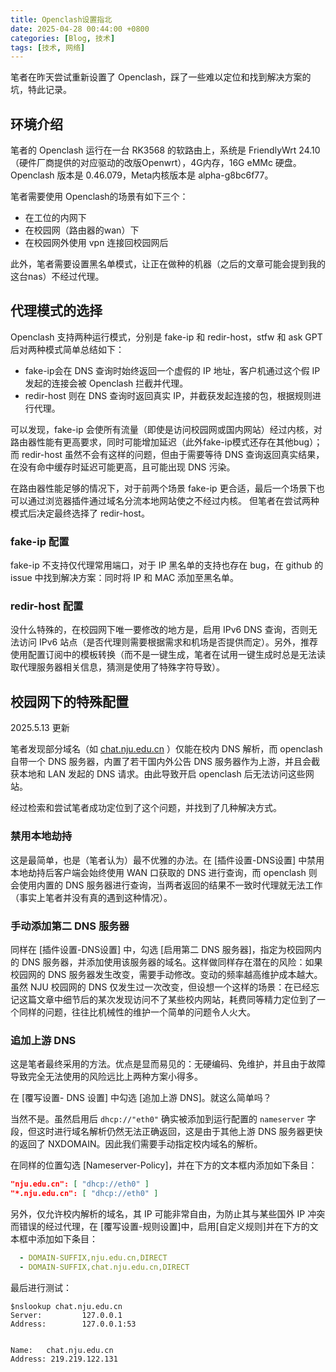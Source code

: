```yaml
---
title: Openclash设置指北
date: 2025-04-28 00:44:00 +0800
categories: [Blog, 技术]
tags: [技术, 网络]
---
```


笔者在昨天尝试重新设置了 Openclash，踩了一些难以定位和找到解决方案的坑，特此记录。

## 环境介绍

笔者的 Openclash 运行在一台 RK3568 的软路由上，系统是 FriendlyWrt 24.10
（硬件厂商提供的对应驱动的改版Openwrt），4G内存，16G eMMc 硬盘。
Openclash 版本是 0.46.079，Meta内核版本是 alpha-g8bc6f77。

笔者需要使用 Openclash的场景有如下三个：
- 在工位的内网下
- 在校园网（路由器的wan）下
- 在校园网外使用 vpn 连接回校园网后

此外，笔者需要设置黑名单模式，让正在做种的机器（之后的文章可能会提到我的这台nas）不经过代理。

## 代理模式的选择

Openclash 支持两种运行模式，分别是 fake-ip 和 redir-host，stfw 和 ask GPT 后对两种模式简单总结如下：

- fake-ip会在 DNS 查询时始终返回一个虚假的 IP 地址，客户机通过这个假 IP 发起的连接会被 Openclash 拦截并代理。
- redir-host 则在 DNS 查询时返回真实 IP，并截获发起连接的包，根据规则进行代理。

可以发现，fake-ip 会使所有流量（即使是访问校园网或国内网站）经过内核，对路由器性能有更高要求，同时可能增加延迟（此外fake-ip模式还存在其他bug）；而 redir-host 虽然不会有这样的问题，但由于需要等待 DNS 查询返回真实结果，在没有命中缓存时延迟可能更高，且可能出现 DNS 污染。

在路由器性能足够的情况下，对于前两个场景 fake-ip 更合适，最后一个场景下也可以通过浏览器插件通过域名分流本地网站使之不经过内核。
但笔者在尝试两种模式后决定最终选择了 redir-host。

### fake-ip 配置

fake-ip 不支持仅代理常用端口，对于 IP 黑名单的支持也存在 bug，在 github 的 issue 中找到解决方案：同时将 IP 和 MAC 添加至黑名单。

### redir-host 配置

没什么特殊的，在校园网下唯一要修改的地方是，启用 IPv6 DNS 查询，否则无法访问 IPv6 站点（是否代理则需要根据需求和机场是否提供而定）。另外，推荐使用配置订阅中的模板转换（而不是一键生成，笔者在试用一键生成时总是无法读取代理服务器相关信息，猜测是使用了特殊字符导致）。

## 校园网下的特殊配置

2025.5.13 更新

笔者发现部分域名（如 [chat.nju.edu.cn](https://chat.nju.edu.cn) ）仅能在校内 DNS 解析，而 openclash 自带一个 DNS 服务器，内置了若干国内外公告 DNS 服务器作为上游，并且会截获本地和 LAN 发起的 DNS 请求。由此导致开启 openclash 后无法访问这些网站。

经过检索和尝试笔者成功定位到了这个问题，并找到了几种解决方式。

### 禁用本地劫持

这是最简单，也是（笔者认为）最不优雅的办法。在 [插件设置-DNS设置] 中禁用本地劫持后客户端会始终使用 WAN 口获取的 DNS 进行查询，而 openclash 则会使用内置的 DNS 服务器进行查询，当两者返回的结果不一致时代理就无法工作（事实上笔者并没有真的遇到这种情况）。

### 手动添加第二 DNS 服务器

同样在 [插件设置-DNS设置] 中，勾选 [启用第二 DNS 服务器]，指定为校园网内的 DNS 服务器，并添加使用该服务器的域名。这样做同样存在潜在的风险：如果校园网的 DNS 服务器发生改变，需要手动修改。变动的频率越高维护成本越大。虽然 NJU 校园网的 DNS 仅发生过一次改变，但设想一个这样的场景：在已经忘记这篇文章中细节后的某次发现访问不了某些校内网站，耗费同等精力定位到了一个同样的问题，往往比机械性的维护一个简单的问题令人火大。

### 追加上游 DNS

这是笔者最终采用的方法。优点是显而易见的：无硬编码、免维护，并且由于故障导致完全无法使用的风险远比上两种方案小得多。

在 [覆写设置- DNS 设置] 中勾选 [追加上游 DNS]。就这么简单吗？

当然不是。虽然启用后 `dhcp://"eth0"` 确实被添加到运行配置的 `nameserver` 字段，但这时进行域名解析仍然无法正确返回，这是由于其他上游 DNS 服务器更快的返回了 NXDOMAIN。因此我们需要手动指定校内域名的解析。

在同样的位置勾选 [Nameserver-Policy]，并在下方的文本框内添加如下条目：
```json
"nju.edu.cn": [ "dhcp://eth0" ]
"*.nju.edu.cn": [ "dhcp://eth0" ]
```
另外，仅允许校内解析的域名，其 IP 可能非常自由，为防止其与某些国外 IP 冲突而错误的经过代理，在 [覆写设置-规则设置]中，启用[自定义规则]并在下方的文本框中添加如下条目：
```yaml
  - DOMAIN-SUFFIX,nju.edu.cn,DIRECT
  - DOMAIN-SUFFIX,chat.nju.edu.cn,DIRECT
```
最后进行测试：
```shell
$nslookup chat.nju.edu.cn
Server:         127.0.0.1
Address:        127.0.0.1:53


Name:   chat.nju.edu.cn
Address: 219.219.122.131
```